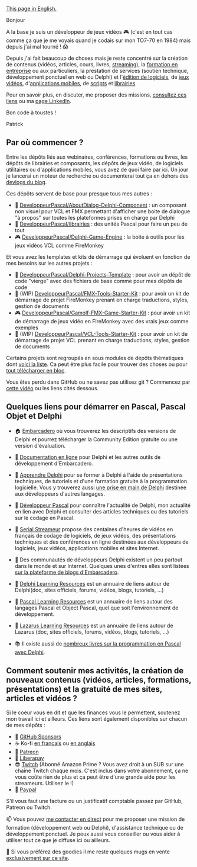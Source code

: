 [This page in English.](README.md)

Bonjour

A la base je suis un développeur de jeux vidéos :video_game: (c'est en tout cas comme ça que je me voyais quand je codais sur mon TO7-70 en 1984) mais depuis j'ai mal tourné ! :scream:

Depuis j'ai fait beaucoup de choses mais je reste concentré sur la création de contenus (vidéos, articles, cours, livres, [streaming](https://www.twitch.tv/patrickpremartin)), la [formation en entreprise](https://olfsoftware.fr/c/_20-formation.html) ou aux particuliers, la prestation de services (soutien technique, développement ponctuel en web ou Delphi) et l'[édition de logiciels](https://olfsoftware.fr/c/_1_-logiciels-et-utilitaires.html), de [jeux vidéos](https://gamolf.fr), d'[applications mobiles](https://olfsoftware.fr/c/_13-applications-mobiles.html), de [scripts](https://olfsoftware.fr/c/_10-scripts.html) et [librairies](https://olfsoftware.fr/c/_12-librairies-et-composants-delphi.html).

Pour en savoir plus, en discuter, me proposer des missions, [consultez ces liens](https://vasur.fr/gravatar) ou ma [page LinkedIn](https://www.linkedin.com/in/patrickpremartin/).

Bon code à toustes !

Patrick

## Par où commencer ?

Entre les dépôts liés aux webinaires, conférences, formations ou livres, les dépôts de librairies et composants, les dépôts de jeux vidéo, de logiciels utilitaires ou d'applications mobiles, vous avez de quoi faire par ici. Un jour je lancerai un moteur de recherche ou documenterai tout ça en dehors des [devlogs du blog](https://developpeur-pascal.fr/devlog.html).

Ces dépôts servent de base pour presque tous mes autres :

* :speech_balloon: [DeveloppeurPascal/AboutDialog-Delphi-Component](https://github.com/DeveloppeurPascal/AboutDialog-Delphi-Component) : un composant non visuel pour VCL et FMX permettant d'afficher une boite de dialogue "à propos" sur toutes les plateformes prises en charge par Delphi
* :file_folder: [DeveloppeurPascal/librairies](https://github.com/DeveloppeurPascal/librairies) : des unités Pascal pour faire un peu de tout
* :video_game: [DeveloppeurPascal/Delphi-Game-Engine](https://github.com/DeveloppeurPascal/Delphi-Game-Engine) : la boite à outils pour les jeux vidéos VCL comme FireMonkey

Et vous avez les templates et kits de démarrage qui évoluent en fonction de mes besoins sur les autres projets :

* :runner: [DeveloppeurPascal/Delphi-Projects-Template](https://github.com/DeveloppeurPascal/Delphi-Projects-Template) : pour avoir un dépôt de code "vierge" avec des fichiers de base comme pour mes dépôts de code
* :construction_worker: (WIP) [DeveloppeurPascal/FMX-Tools-Starter-Kit](https://github.com/DeveloppeurPascal/FMX-Tools-Starter-Kit) : pour avoir un kit de démarrage de projet FireMonkey prenant en charge traductions, styles, gestion de documents
* :video_game: [DeveloppeurPascal/Gamolf-FMX-Game-Starter-Kit](https://github.com/DeveloppeurPascal/Gamolf-FMX-Game-Starter-Kit) : pour avoir un kit de démarrage de jeux vidéo en FireMonkey avec des vrais jeux comme exemples
* :construction_worker: (WIP) [DeveloppeurPascal/VCL-Tools-Starter-Kit](https://github.com/DeveloppeurPascal/VCL-Tools-Starter-Kit) : pour avoir un kit de démarrage de projet VCL prenant en charge traductions, styles, gestion de documents

Certains projets sont regroupés en sous modules de dépôts thématiques dont [voici la liste](https://github.com/DeveloppeurPascal?tab=repositories&q=pack&type=&language=&sort=). Ca peut être plus facile pour trouver des choses ou pour [tout télécharger en bloc](https://github.com/DeveloppeurPascal/_AllProjects).

Vous êtes perdu dans GitHub ou ne savez pas utilisez git ? Commencez par [cette vidéo](https://developpeur-pascal.fr/manipulations-git-et-github-de-base.html) ou les liens cités dessous.

## Quelques liens pour démarrer en Pascal, Pascal Objet et Delphi

* :house: [Embarcadero](https://www.embarcadero.com) où vous trouverez les descriptifs des versions de Delphi et pourrez télécharger la Community Edition gratuite ou une version d'évaluation.

* :bookmark_tabs: [Documentation en ligne](https://docwiki.embarcadero.com) pour Delphi et les autres outils de développement d'Embarcadero.

* :school: [Apprendre Delphi](https://apprendre-delphi.fr) pour se former à Delphi à l'aide de présentations techniques, de tutoriels et d'une formation gratuite à la programmation logicielle. Vous y trouverez aussi [une prise en main de Delphi](https://apprendre-delphi.fr/prise-en-main-de-delphi.html) destinée aux développeurs d'autres langages.

* :thought_balloon: [Développeur Pascal](https://developpeur-pascal.fr) pour connaître l'actualité de Delphi, mon actualité en lien avec Delphi et consulter des articles techniques ou des tutoriels sur le codage en Pascal.

* :movie_camera: [Serial Streameur](https://serialstreameur.fr) propose des centaines d'heures de vidéos en français de codage de logiciels, de jeux vidéos, des présentations techniques et des conférences en ligne destinées aux développeurs de logiciels, jeux vidéos, applications mobiles et sites Internet.

* :loudspeaker: Des communautés de développeurs Delphi existent un peu partout dans le monde et sur Internet. Quelques unes d'entres elles sont listées [sur la plateforme de blogs d'Embarcadero](https://blogs.embarcadero.com/community/).

* :link: [Delphi Learning Resources](https://delphi-resources.developpeur-pascal.fr/) est un annuaire de liens autour de Delphi(doc, sites officiels, forums, vidéos, blogs, tutoriels, ...)

* :link: [Pascal Learning Resources](https://pascal-resources.developpeur-pascal.fr/) est un annuaire de liens autour des langages Pascal et Object Pascal, quel que soit l'environnement de développement.

* :link: [Lazarus Learning Resources](https://lazarus-resources.developpeur-pascal.fr/) est un annuaire de liens autour de Lazarus (doc, sites officiels, forums, vidéos, blogs, tutoriels, ...)

* :books: Il existe aussi de [nombreux livres sur la programmation en Pascal avec Delphi](https://delphi-books.com).

## Comment soutenir mes activités, la création de nouveaux contenus (vidéos, articles, formations, présentations) et la gratuité de mes sites, articles et vidéos ?

Si le coeur vous en dit et que les finances vous le permettent, soutenez mon travail ici et ailleurs. Ces liens sont également disponibles sur chacun de mes dépôts :

* :rocket: [GitHub Sponsors](https://github.com/sponsors/DeveloppeurPascal)
* :coffee: Ko-fi [en français](https://ko-fi.com/patrick_premartin_fr) ou [en anglais](https://ko-fi.com/patrick_premartin_en)
* :ramen: [Patreon](https://www.patreon.com/patrickpremartin)
* :baby_bottle: [Liberapay](https://liberapay.com/PatrickPremartin)
* :sunglasses: [Twitch](https://www.twitch.tv/subs/patrickpremartin) (Abonné Amazon Prime ? Vous avez droit à un SUB sur une chaîne Twitch chaque mois. C'est inclus dans votre abonnement, ça ne vous coûte rien de plus et ça peut être d'une grande aide pour les streameurs. Utilisez le !)
* :chocolate_bar: [Paypal](https://www.paypal.com/paypalme/patrickpremartin)

S'il vous faut une facture ou un justificatif comptable passez par GitHub, Patreon ou Twitch.

:mailbox: Vous pouvez [me contacter en direct](https://olfsoftware.fr/contact/) pour me proposer une mission de formation (développement web ou Delphi), d'assistance technique ou de développement ponctuel. Je peux aussi vous conseiller ou vous aider à utiliser tout ce que je diffuse ici ou ailleurs.

:gift: Si vous préférez des goodies il me reste quelques mugs en vente [exclusivement sur ce site](https://goodies.medianim.com/search?query=delphi).
